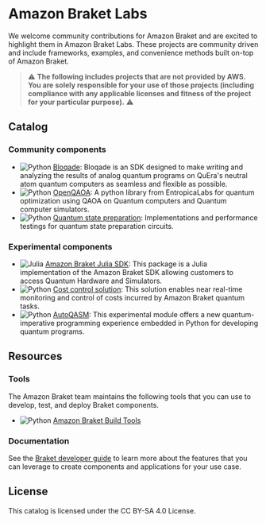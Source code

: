 # Amazon Braket Labs

We welcome community contributions for Amazon Braket and are excited to highlight them in Amazon Braket Labs. These projects are community driven and include frameworks, examples, and convenience methods built on-top of Amazon Braket. 

> :warning: **The following includes projects that are not provided by AWS. You are solely responsible for your use of those projects (including compliance with any applicable licenses and fitness of the project for your particular purpose).** :warning:


## Catalog

### Community components

* ![Python](https://img.shields.io/badge/python-blue?logo=python&logoColor=ffdd54) [Bloqade](https://github.com/QuEraComputing/bloqade-python): Bloqade is an SDK designed to make writing and analyzing the results of analog quantum programs on QuEra's neutral atom quantum computers as seamless and flexible as possible.
* ![Python](https://img.shields.io/badge/python-blue?logo=python&logoColor=ffdd54) [OpenQAOA](https://github.com/entropicalabs/openqaoa): A python library from EntropicaLabs for quantum optimization using QAOA on Quantum computers and Quantum computer simulators.
* ![Python](https://img.shields.io/badge/python-blue?logo=python&logoColor=ffdd54) [Quantum state preparation](https://github.com/guikaiwen/qubit_efficient_QSP): Implementations and performance testings for quantum state preparation circuits.

### Experimental components

* ![Julia](https://img.shields.io/badge/julia-white?logo=julia) [Amazon Braket Julia SDK](https://github.com/awslabs/Braket.jl): This package is a Julia implementation of the Amazon Braket SDK allowing customers to access Quantum Hardware and Simulators. 
* ![Python](https://img.shields.io/badge/python-blue?logo=python&logoColor=ffdd54) [Cost control solution](https://github.com/aws-samples/cost-control-for-amazon-braket): This solution enables near real-time monitoring and control of costs incurred by Amazon Braket quantum tasks.
* ![Python](https://img.shields.io/badge/python-blue?logo=python&logoColor=ffdd54) [AutoQASM](https://github.com/amazon-braket/amazon-braket-sdk-python/tree/feature/autoqasm/src/braket/experimental/autoqasm): This experimental module offers a new quantum-imperative programming experience embedded in Python for developing quantum programs.

## Resources

### Tools

The Amazon Braket team maintains the following tools that you can use to develop, test, and deploy Braket components.

* ![Python](https://img.shields.io/badge/python-blue?logo=python&logoColor=ffdd54) [Amazon Braket Build Tools](https://github.com/amazon-braket/amazon-braket-build-tools)

### Documentation

See the [Braket developer guide](https://docs.aws.amazon.com/braket/latest/developerguide/what-is-braket.html) to learn more about the features that you can leverage to create components and applications for your use case.

## License

This catalog is licensed under the CC BY-SA 4.0 License. 
